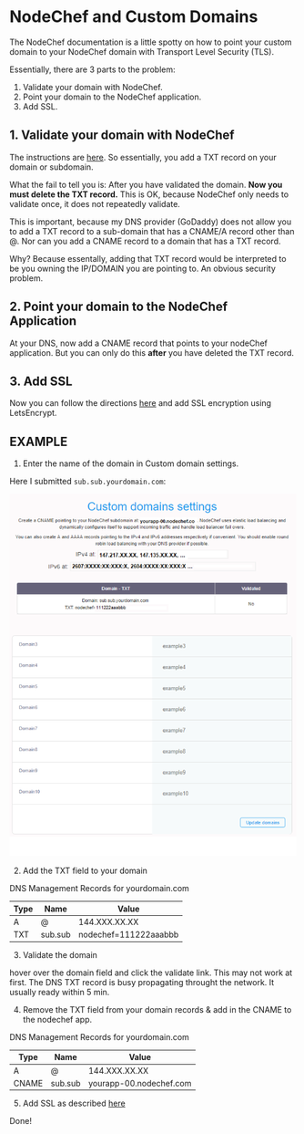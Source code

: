 # NodeChef and Custom Domains
The NodeChef documentation is a little spotty on how to point your custom domain to your NodeChef domain with Transport Level Security (TLS).

Essentially, there are 3 parts to the problem:
1. Validate your domain with NodeChef.
2. Point your domain to the NodeChef application.
3. Add SSL.

## 1. Validate your domain with NodeChef
The instructions are [here](https://nodechef.com/docs/node/global/domains).  So essentially, you add a TXT record on your domain
or subdomain.

What the fail to tell you is:  After you have validated the domain.  **Now you must delete the TXT record.**  This is OK,
because NodeChef only needs to validate once, it does not repeatedly validate.

This is important, because my DNS provider (GoDaddy) does not allow you to add a TXT record to a sub-domain that has a
CNAME/A record other than @.  Nor can you add a CNAME record to a domain that has a TXT record.

Why?  Because essentally, adding that TXT record would be interpreted to be you owning the IP/DOMAIN you are pointing to.
An obvious security problem.

## 2. Point your domain to the NodeChef Application
At your DNS, now add a CNAME record that points to your nodeChef application.
But you can only do this __after__ you have deleted the TXT record.

## 3. Add SSL
Now you can follow the directions [here](https://nodechef.com/docs/node/global/letsencryptssl) and add SSL encryption using LetsEncrypt.

## EXAMPLE
1. Enter the name of the domain in Custom domain settings.

Here I submitted `sub.sub.yourdomain.com`:

![alt text](https://github.com/brucejo75/NodeChef/blob/master/Add%20Custom%20Domain%204.png "Add Custom Domain")

2. Add the TXT field to your domain

DNS Management Records for yourdomain.com

| Type | Name | Value |
| ---- | ---- | ----- |
| A | @ | 144.XXX.XX.XX |
| TXT | sub.sub | nodechef=111222aaabbb |

3. Validate the domain

hover over the domain field and click the validate link.  This may not work at first.  The DNS TXT record is busy propagating
throught the network.  It usually ready within 5 min.

4. Remove the TXT field from your domain records & add in the CNAME to the nodechef app.

DNS Management Records for yourdomain.com

| Type | Name | Value |
| ---- | ---- | ----- |
| A | @ | 144.XXX.XX.XX |
| CNAME | sub.sub | yourapp-00.nodechef.com |

5. Add SSL as described [here](https://nodechef.com/docs/node/global/letsencryptssl)

Done!
